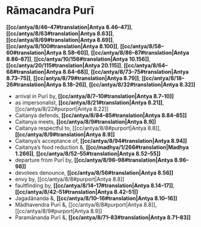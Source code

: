 # Rāmacandra Purī

**[[cc/antya/8/46–47#translation|Antya 8.46–47]]**, **[[cc/antya/8/63#translation|Antya 8.63]]**, **[[cc/antya/8/69#translation|Antya 8.69]]**, **[[cc/antya/8/100#translation|Antya 8.100]]**, **[[cc/antya/8/58–60#translation|Antya 8.58–60]]**, **[[cc/antya/8/86–87#translation|Antya 8.86–87]]**, **[[cc/antya/10/156#translation|Antya 10.156]]**, **[[cc/antya/20/115#translation|Antya 20.115]]**, **[[cc/antya/8/64–68#translation|Antya 8.64–68]]**, **[[cc/antya/8/73–75#translation|Antya 8.73–75]]**, **[[cc/antya/8/79#translation|Antya 8.79]]**, **[[cc/antya/8/18–26#translation|Antya 8.18–26]]**, **[[cc/antya/8/32#translation|Antya 8.32]]**

* arrival in Purī by, **[[cc/antya/8/7–10#translation|Antya 8.7–10]]**
* as impersonalist, **[[cc/antya/8/21#translation|Antya 8.21]]**, [[cc/antya/8/22#purport|Antya 8.22]]
* Caitanya defends, **[[cc/antya/8/84–85#translation|Antya 8.84–85]]**
* Caitanya meets, **[[cc/antya/8/9#translation|Antya 8.9]]**
* Caitanya respectful to, [[cc/antya/8/8#purport|Antya 8.8]], **[[cc/antya/8/9#translation|Antya 8.9]]**
* Caitanya’s acceptance of, **[[cc/antya/8/94#translation|Antya 8.94]]**
* Caitanya’s food reduction &, **[[cc/madhya/1/266#translation|Madhya 1.266]]**, **[[cc/antya/8/52–55#translation|Antya 8.52–55]]**
* departure from Purī by, **[[cc/antya/8/96–98#translation|Antya 8.96–98]]**
* devotees denounce, **[[cc/antya/8/56#translation|Antya 8.56]]**
* envy by, [[cc/antya/8/8#purport|Antya 8.8]]
* faultfinding by, **[[cc/antya/8/14–17#translation|Antya 8.14–17]]**, **[[cc/antya/8/42–51#translation|Antya 8.42–51]]**
* Jagadānanda &, **[[cc/antya/8/10–16#translation|Antya 8.10–16]]**
* Mādhavendra Purī &, [[cc/antya/8/8#purport|Antya 8.8]], [[cc/antya/8/9#purport|Antya 8.9]]
* Paramānanda Purī &, **[[cc/antya/8/71–83#translation|Antya 8.71–83]]**
